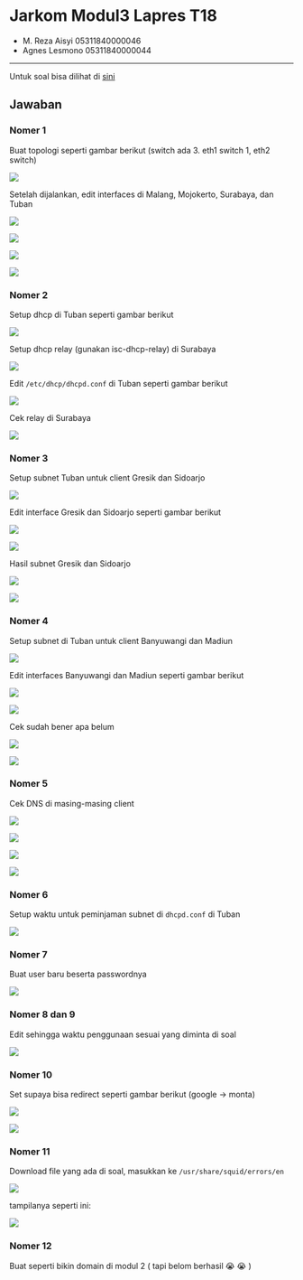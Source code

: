 # Jarkom Modul3 Lapres T18
- M. Reza Aisyi 05311840000046
- Agnes Lesmono 05311840000044
---------------------

Untuk soal bisa dilihat di [sini](https://github.com/Rezaaisyi/Jarkom_Modul3_Lapres_T18/blob/main/Soal%20Shift%20Modul%203%20DHCP%20dan%20Proxy%20Server.pdf)

## Jawaban

### Nomer 1
Buat topologi seperti gambar berikut (switch ada 3. eth1 switch 1, eth2 switch)

![](https://github.com/Rezaaisyi/Jarkom_Modul3_Lapres_T18/blob/main/img/topologi.sh.PNG)

Setelah dijalankan, edit interfaces di Malang, Mojokerto, Surabaya, dan Tuban

![](https://github.com/Rezaaisyi/Jarkom_Modul3_Lapres_T18/blob/main/img/1%20etc%20network%20interface%20malang.PNG)

![](https://github.com/Rezaaisyi/Jarkom_Modul3_Lapres_T18/blob/main/img/1%20etc%20network%20interface%20mojokerto.PNG)

![](https://github.com/Rezaaisyi/Jarkom_Modul3_Lapres_T18/blob/main/img/1%20etc%20network%20interface%20sby.PNG)

![](https://github.com/Rezaaisyi/Jarkom_Modul3_Lapres_T18/blob/main/img/1%20etc%20network%20interface%20tuban.PNG)

### Nomer 2
Setup dhcp di Tuban seperti gambar berikut

![](https://github.com/Rezaaisyi/Jarkom_Modul3_Lapres_T18/blob/main/img/2.1%20setup%20dhcp%20d%20tuban.PNG)

Setup dhcp relay (gunakan isc-dhcp-relay) di Surabaya

![](https://github.com/Rezaaisyi/Jarkom_Modul3_Lapres_T18/blob/main/img/2.2%20set%20relay%20di%20sby%20(setelah%20install%20isc%20dhcp%20relay).PNG)

Edit ```/etc/dhcp/dhcpd.conf``` di Tuban seperti gambar berikut

![](https://github.com/Rezaaisyi/Jarkom_Modul3_Lapres_T18/blob/main/img/2.3%20dhcp%20conf%20di%20tuban.PNG)

Cek relay di Surabaya

![](https://github.com/Rezaaisyi/Jarkom_Modul3_Lapres_T18/blob/main/img/2.4%20sby%20berhasil%20relay.PNG)


### Nomer 3

Setup subnet Tuban untuk client Gresik dan Sidoarjo

![](https://github.com/Rezaaisyi/Jarkom_Modul3_Lapres_T18/blob/main/img/3.1%20setup%20subnet%20tuban%20client%20gresik%20sidoarjo.PNG)

Edit interface Gresik dan Sidoarjo seperti gambar berikut

![](https://github.com/Rezaaisyi/Jarkom_Modul3_Lapres_T18/blob/main/img/3.2%20interface%20gresik.PNG)

![](https://github.com/Rezaaisyi/Jarkom_Modul3_Lapres_T18/blob/main/img/3.3%20interface%20sidoarjo.PNG)

Hasil subnet Gresik dan Sidoarjo

![](https://github.com/Rezaaisyi/Jarkom_Modul3_Lapres_T18/blob/main/img/3.4%20hasil%20subnet1%20gresik.PNG)

![](https://github.com/Rezaaisyi/Jarkom_Modul3_Lapres_T18/blob/main/img/3.5%20hasil%20subnet1%20sidoarjo.PNG)



### Nomer 4
Setup subnet di Tuban untuk client Banyuwangi dan Madiun

![](https://github.com/Rezaaisyi/Jarkom_Modul3_Lapres_T18/blob/main/img/4.1%20setup%20subnet%20tuban%20client%20banyuwangi%20madiun.PNG)

Edit interfaces Banyuwangi dan Madiun seperti gambar berikut 

![](https://github.com/Rezaaisyi/Jarkom_Modul3_Lapres_T18/blob/main/img/4.2%20interface%20banyuwangi.PNG)

![](https://github.com/Rezaaisyi/Jarkom_Modul3_Lapres_T18/blob/main/img/4.3%20interface%20madiun.PNG)

Cek sudah bener apa belum

![](https://github.com/Rezaaisyi/Jarkom_Modul3_Lapres_T18/blob/main/img/4.4%20hasil%20subnet%20madiun.PNG)

![](https://github.com/Rezaaisyi/Jarkom_Modul3_Lapres_T18/blob/main/img/4.5%20subnet%20banyuwangi.PNG)

### Nomer 5
Cek DNS di masing-masing client

![](https://github.com/Rezaaisyi/Jarkom_Modul3_Lapres_T18/blob/main/img/5.1%20dns%20sidoarjo.PNG)

![](https://github.com/Rezaaisyi/Jarkom_Modul3_Lapres_T18/blob/main/img/5.2%20dns%20gresik.PNG)

![](https://github.com/Rezaaisyi/Jarkom_Modul3_Lapres_T18/blob/main/img/5.3%20dns%20banyuwangi.PNG)

![](https://github.com/Rezaaisyi/Jarkom_Modul3_Lapres_T18/blob/main/img/5.4%20dns%20madiun.PNG)


### Nomer 6
Setup waktu untuk peminjaman subnet di ```dhcpd.conf``` di Tuban

![](https://github.com/Rezaaisyi/Jarkom_Modul3_Lapres_T18/blob/main/img/6.1%20setup%20waktu%20pinjem%20ip%20subnet.PNG)


### Nomer 7
Buat user baru beserta passwordnya

![](https://github.com/Rezaaisyi/Jarkom_Modul3_Lapres_T18/blob/main/img/7.1%20set%20user%20passwod.PNG)

### Nomer 8 dan 9
Edit sehingga waktu penggunaan sesuai yang diminta di soal

![](https://github.com/Rezaaisyi/Jarkom_Modul3_Lapres_T18/blob/main/img/8%20dan%209%20set%20waktu%20penggunaan.PNG)


### Nomer 10 
Set supaya bisa redirect seperti gambar berikut (google -> monta)

![](https://github.com/Rezaaisyi/Jarkom_Modul3_Lapres_T18/blob/main/img/10%20redirect.PNG)

![](https://github.com/Rezaaisyi/Jarkom_Modul3_Lapres_T18/blob/main/img/monta.PNG)

### Nomer 11
Download file yang ada di soal, masukkan ke 
```/usr/share/squid/errors/en```

![](https://github.com/Rezaaisyi/Jarkom_Modul3_Lapres_T18/blob/main/img/11%201.PNG)

tampilanya seperti ini:

![](https://github.com/Rezaaisyi/Jarkom_Modul3_Lapres_T18/blob/main/img/11.PNG)

### Nomer 12 
Buat seperti bikin domain di modul 2 ( tapi belom berhasil :sob: :sob: )
